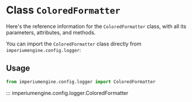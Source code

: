 # Class `ColoredFormatter`

Here's the reference information for the `ColoredFormatter` class, with all its parameters, attributes, and methods.

You can import the `ColoredFormatter` class directly from `imperiumengine.config.logger`:

## Usage

```python
from imperiumengine.config.logger import ColoredFormatter
```

::: imperiumengine.config.logger.ColoredFormatter